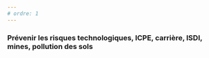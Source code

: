 ```yaml
---
# ordre: 1
---
```


### Prévenir les risques technologiques, ICPE, carrière, ISDI, mines, pollution des sols